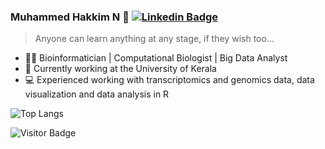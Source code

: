 ### Muhammed Hakkim N 👋 [![Linkedin Badge](https://img.shields.io/badge/-blue?style=flat-square&logo=Linkedin&logoColor=white&link=https://www.linkedin.com/in/muhammedhakkimn/)](https://www.linkedin.com/in/muhammedhakkimn/)

> Anyone can learn anything at any stage, if they wish too...



- 👩‍🔬 Bioinformatician | Computational Biologist | Big Data Analyst
- 🔭 Currently working at the University of Kerala
- 💻 Experienced working with transcriptomics and genomics data, data visualization and data analysis in R



<!--
**muhammedhakkim20/muhammedhakkim20** is a ✨ _special_ ✨ repository because its `README.md` (this file) appears on your GitHub profile.
![Github Stats](https://github-readme-stats.vercel.app/api?username=muhammedhakkim20&count_private=true&show_icons=true)

Here are some ideas to get you started:

- 🔭 I’m currently working on ...
- 🌱 I’m currently learning ...
- 👯 I’m looking to collaborate on ...
- 🤔 I’m looking for help with ...
- 💬 Ask me about ...
- 📫 How to reach me: ...
- 😄 Pronouns: ...
- ⚡ Fun fact: ...
-->


![Top Langs](https://github-readme-stats.vercel.app/api/top-langs/?username=muhammedhakkim20&hide=TeX&layout=compact)

![Visitor Badge](https://visitor-badge.laobi.icu/badge?page_id=muhammedhakkim20.muhammedhakkim20)



<!--
**muhammedhakkim20/muhammedhakkim20** is a ✨ _special_ ✨ repository because its `README.md` (this file) appears on your GitHub profile.

Here are some ideas to get you started:

- 🔭 I’m currently working on ...
- 🌱 I’m currently learning ...
- 👯 I’m looking to collaborate on ...
- 🤔 I’m looking for help with ...
- 💬 Ask me about ...
- 📫 How to reach me: ...
- 😄 Pronouns: ...
- ⚡ Fun fact: ...
-->
